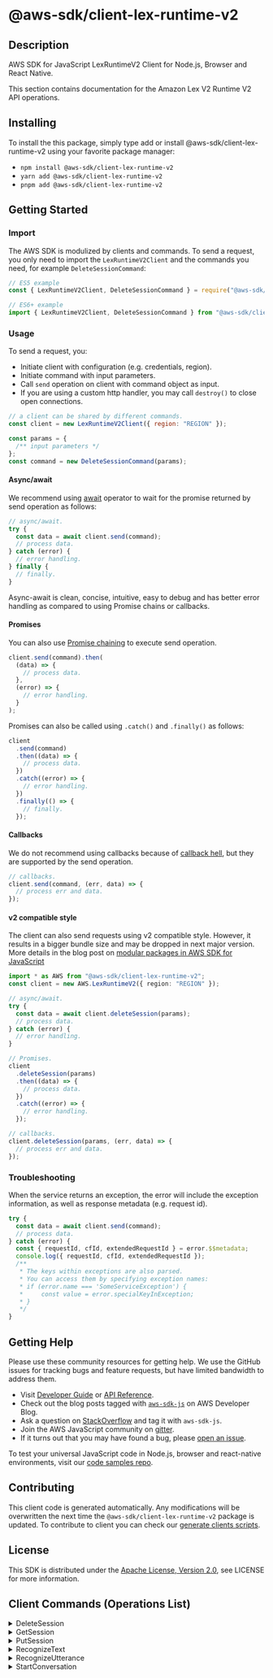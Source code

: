 <!-- generated file, do not edit directly -->

# @aws-sdk/client-lex-runtime-v2

## Description

AWS SDK for JavaScript LexRuntimeV2 Client for Node.js, Browser and React Native.

<p>This section contains documentation for the Amazon Lex V2 Runtime V2 API operations.</p>

## Installing

To install the this package, simply type add or install @aws-sdk/client-lex-runtime-v2
using your favorite package manager:

- `npm install @aws-sdk/client-lex-runtime-v2`
- `yarn add @aws-sdk/client-lex-runtime-v2`
- `pnpm add @aws-sdk/client-lex-runtime-v2`

## Getting Started

### Import

The AWS SDK is modulized by clients and commands.
To send a request, you only need to import the `LexRuntimeV2Client` and
the commands you need, for example `DeleteSessionCommand`:

```js
// ES5 example
const { LexRuntimeV2Client, DeleteSessionCommand } = require("@aws-sdk/client-lex-runtime-v2");
```

```ts
// ES6+ example
import { LexRuntimeV2Client, DeleteSessionCommand } from "@aws-sdk/client-lex-runtime-v2";
```

### Usage

To send a request, you:

- Initiate client with configuration (e.g. credentials, region).
- Initiate command with input parameters.
- Call `send` operation on client with command object as input.
- If you are using a custom http handler, you may call `destroy()` to close open connections.

```js
// a client can be shared by different commands.
const client = new LexRuntimeV2Client({ region: "REGION" });

const params = {
  /** input parameters */
};
const command = new DeleteSessionCommand(params);
```

#### Async/await

We recommend using [await](https://developer.mozilla.org/en-US/docs/Web/JavaScript/Reference/Operators/await)
operator to wait for the promise returned by send operation as follows:

```js
// async/await.
try {
  const data = await client.send(command);
  // process data.
} catch (error) {
  // error handling.
} finally {
  // finally.
}
```

Async-await is clean, concise, intuitive, easy to debug and has better error handling
as compared to using Promise chains or callbacks.

#### Promises

You can also use [Promise chaining](https://developer.mozilla.org/en-US/docs/Web/JavaScript/Guide/Using_promises#chaining)
to execute send operation.

```js
client.send(command).then(
  (data) => {
    // process data.
  },
  (error) => {
    // error handling.
  }
);
```

Promises can also be called using `.catch()` and `.finally()` as follows:

```js
client
  .send(command)
  .then((data) => {
    // process data.
  })
  .catch((error) => {
    // error handling.
  })
  .finally(() => {
    // finally.
  });
```

#### Callbacks

We do not recommend using callbacks because of [callback hell](http://callbackhell.com/),
but they are supported by the send operation.

```js
// callbacks.
client.send(command, (err, data) => {
  // process err and data.
});
```

#### v2 compatible style

The client can also send requests using v2 compatible style.
However, it results in a bigger bundle size and may be dropped in next major version. More details in the blog post
on [modular packages in AWS SDK for JavaScript](https://aws.amazon.com/blogs/developer/modular-packages-in-aws-sdk-for-javascript/)

```ts
import * as AWS from "@aws-sdk/client-lex-runtime-v2";
const client = new AWS.LexRuntimeV2({ region: "REGION" });

// async/await.
try {
  const data = await client.deleteSession(params);
  // process data.
} catch (error) {
  // error handling.
}

// Promises.
client
  .deleteSession(params)
  .then((data) => {
    // process data.
  })
  .catch((error) => {
    // error handling.
  });

// callbacks.
client.deleteSession(params, (err, data) => {
  // process err and data.
});
```

### Troubleshooting

When the service returns an exception, the error will include the exception information,
as well as response metadata (e.g. request id).

```js
try {
  const data = await client.send(command);
  // process data.
} catch (error) {
  const { requestId, cfId, extendedRequestId } = error.$$metadata;
  console.log({ requestId, cfId, extendedRequestId });
  /**
   * The keys within exceptions are also parsed.
   * You can access them by specifying exception names:
   * if (error.name === 'SomeServiceException') {
   *     const value = error.specialKeyInException;
   * }
   */
}
```

## Getting Help

Please use these community resources for getting help.
We use the GitHub issues for tracking bugs and feature requests, but have limited bandwidth to address them.

- Visit [Developer Guide](https://docs.aws.amazon.com/sdk-for-javascript/v3/developer-guide/welcome.html)
  or [API Reference](https://docs.aws.amazon.com/AWSJavaScriptSDK/v3/latest/index.html).
- Check out the blog posts tagged with [`aws-sdk-js`](https://aws.amazon.com/blogs/developer/tag/aws-sdk-js/)
  on AWS Developer Blog.
- Ask a question on [StackOverflow](https://stackoverflow.com/questions/tagged/aws-sdk-js) and tag it with `aws-sdk-js`.
- Join the AWS JavaScript community on [gitter](https://gitter.im/aws/aws-sdk-js-v3).
- If it turns out that you may have found a bug, please [open an issue](https://github.com/aws/aws-sdk-js-v3/issues/new/choose).

To test your universal JavaScript code in Node.js, browser and react-native environments,
visit our [code samples repo](https://github.com/aws-samples/aws-sdk-js-tests).

## Contributing

This client code is generated automatically. Any modifications will be overwritten the next time the `@aws-sdk/client-lex-runtime-v2` package is updated.
To contribute to client you can check our [generate clients scripts](https://github.com/aws/aws-sdk-js-v3/tree/main/scripts/generate-clients).

## License

This SDK is distributed under the
[Apache License, Version 2.0](http://www.apache.org/licenses/LICENSE-2.0),
see LICENSE for more information.

## Client Commands (Operations List)

<details>
<summary>
DeleteSession
</summary>

[Command API Reference](https://docs.aws.amazon.com/AWSJavaScriptSDK/v3/latest/clients/client-lex-runtime-v2/classes/deletesessioncommand.html) / [Input](https://docs.aws.amazon.com/AWSJavaScriptSDK/v3/latest/clients/client-lex-runtime-v2/interfaces/deletesessioncommandinput.html) / [Output](https://docs.aws.amazon.com/AWSJavaScriptSDK/v3/latest/clients/client-lex-runtime-v2/interfaces/deletesessioncommandoutput.html)

</details>
<details>
<summary>
GetSession
</summary>

[Command API Reference](https://docs.aws.amazon.com/AWSJavaScriptSDK/v3/latest/clients/client-lex-runtime-v2/classes/getsessioncommand.html) / [Input](https://docs.aws.amazon.com/AWSJavaScriptSDK/v3/latest/clients/client-lex-runtime-v2/interfaces/getsessioncommandinput.html) / [Output](https://docs.aws.amazon.com/AWSJavaScriptSDK/v3/latest/clients/client-lex-runtime-v2/interfaces/getsessioncommandoutput.html)

</details>
<details>
<summary>
PutSession
</summary>

[Command API Reference](https://docs.aws.amazon.com/AWSJavaScriptSDK/v3/latest/clients/client-lex-runtime-v2/classes/putsessioncommand.html) / [Input](https://docs.aws.amazon.com/AWSJavaScriptSDK/v3/latest/clients/client-lex-runtime-v2/interfaces/putsessioncommandinput.html) / [Output](https://docs.aws.amazon.com/AWSJavaScriptSDK/v3/latest/clients/client-lex-runtime-v2/interfaces/putsessioncommandoutput.html)

</details>
<details>
<summary>
RecognizeText
</summary>

[Command API Reference](https://docs.aws.amazon.com/AWSJavaScriptSDK/v3/latest/clients/client-lex-runtime-v2/classes/recognizetextcommand.html) / [Input](https://docs.aws.amazon.com/AWSJavaScriptSDK/v3/latest/clients/client-lex-runtime-v2/interfaces/recognizetextcommandinput.html) / [Output](https://docs.aws.amazon.com/AWSJavaScriptSDK/v3/latest/clients/client-lex-runtime-v2/interfaces/recognizetextcommandoutput.html)

</details>
<details>
<summary>
RecognizeUtterance
</summary>

[Command API Reference](https://docs.aws.amazon.com/AWSJavaScriptSDK/v3/latest/clients/client-lex-runtime-v2/classes/recognizeutterancecommand.html) / [Input](https://docs.aws.amazon.com/AWSJavaScriptSDK/v3/latest/clients/client-lex-runtime-v2/interfaces/recognizeutterancecommandinput.html) / [Output](https://docs.aws.amazon.com/AWSJavaScriptSDK/v3/latest/clients/client-lex-runtime-v2/interfaces/recognizeutterancecommandoutput.html)

</details>
<details>
<summary>
StartConversation
</summary>

[Command API Reference](https://docs.aws.amazon.com/AWSJavaScriptSDK/v3/latest/clients/client-lex-runtime-v2/classes/startconversationcommand.html) / [Input](https://docs.aws.amazon.com/AWSJavaScriptSDK/v3/latest/clients/client-lex-runtime-v2/interfaces/startconversationcommandinput.html) / [Output](https://docs.aws.amazon.com/AWSJavaScriptSDK/v3/latest/clients/client-lex-runtime-v2/interfaces/startconversationcommandoutput.html)

</details>
